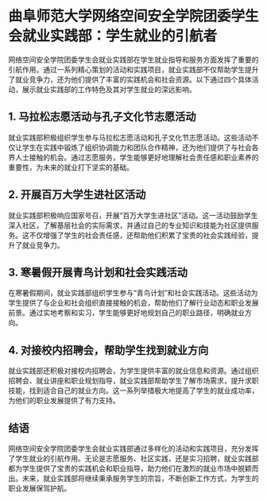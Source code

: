 # 曲阜师范大学网络空间安全学院团委学生会就业实践部：学生就业的引航者

网络空间安全学院团委学生会就业实践部在学生就业指导和服务方面发挥了重要的引航作用。通过一系列精心策划的活动和实践项目，就业实践部不仅帮助学生提升了就业竞争力，还为他们提供了丰富的实践机会和社会资源。以下通过四个具体活动，展示就业实践部的工作特色及其对学生就业的深远影响。

## 1. 马拉松志愿活动与孔子文化节志愿活动

就业实践部积极组织学生参与马拉松志愿活动和孔子文化节志愿活动。这些活动不仅让学生在实践中锻炼了组织协调能力和团队合作精神，还为他们提供了与社会各界人士接触的机会。通过志愿服务，学生能够更好地理解社会责任感和职业素养的重要性，为未来的就业打下坚实的基础。

## 2. 开展百万大学生进社区活动

就业实践部积极响应国家号召，开展“百万大学生进社区”活动。这一活动鼓励学生深入社区，了解基层社会的实际需求，并通过自己的专业知识和技能为社区提供服务。这不仅增强了学生的社会责任感，还帮助他们积累了宝贵的社会实践经验，提升了就业竞争力。

## 3. 寒暑假开展青鸟计划和社会实践活动

在寒暑假期间，就业实践部组织学生参与“青鸟计划”和社会实践活动。这些活动为学生提供了与企业和社会组织直接接触的机会，帮助他们了解行业动态和职业发展前景。通过实地考察和实习，学生能够更好地规划自己的职业路径，明确就业方向。

## 4. 对接校内招聘会，帮助学生找到就业方向

就业实践部还积极对接校内招聘会，为学生提供丰富的就业信息和资源。通过组织招聘会、就业讲座和职业规划指导，就业实践部帮助学生了解市场需求，提升求职技能，找到适合自己的就业方向。这一系列举措极大地提高了学生的就业成功率，为他们的职业发展提供了有力支持。

## 结语

网络空间安全学院团委学生会就业实践部通过多样化的活动和实践项目，充分发挥了学生就业的引航作用。无论是志愿服务、社区实践，还是实习招聘，就业实践部都为学生提供了宝贵的实践机会和职业指导，助力他们在激烈的就业市场中脱颖而出。未来，就业实践部将继续秉承服务学生的宗旨，不断创新工作方式，为学生的职业发展保驾护航。
